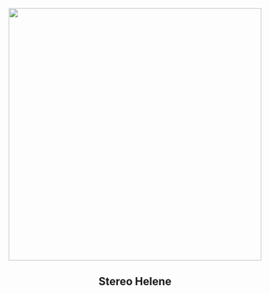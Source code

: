 
<p align="center"><img src="https://apod.nasa.gov/apod/image/2503/N00172886_92_beltramini.jpg" width="500" height="500"></p>
<h2 align="center"> Stereo Helene </h2>

